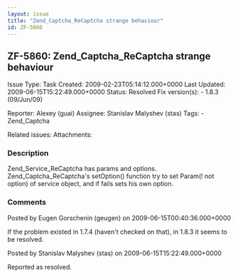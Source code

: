 ```yaml
---
layout: issue
title: "Zend_Captcha_ReCaptcha strange behaviour"
id: ZF-5860
---
```


ZF-5860: Zend\_Captcha\_ReCaptcha strange behaviour
---------------------------------------------------

 Issue Type: Task Created: 2009-02-23T05:14:12.000+0000 Last Updated: 2009-06-15T15:22:49.000+0000 Status: Resolved Fix version(s): - 1.8.3 (09/Jun/09)
 
 Reporter:  Alexey (guai)  Assignee:  Stanislav Malyshev (stas)  Tags: - Zend\_Captcha
 
 Related issues: 
 Attachments: 
### Description

Zend\_Service\_ReCaptcha has params and options. Zend\_Captcha\_ReCaptcha's setOption() function try to set Param(! not option) of service object, and if fails sets his own option.

 

 

### Comments

Posted by Eugen Gorschenin (geugen) on 2009-06-15T00:40:36.000+0000

If the problem existed in 1.7.4 (haven't checked on that), in 1.8.3 it seems to be resolved.

 

 

Posted by Stanislav Malyshev (stas) on 2009-06-15T15:22:49.000+0000

Reported as resolved.

 

 